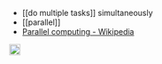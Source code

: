
- [[do multiple tasks]] simultaneously
- [[parallel]]
- [Parallel computing - Wikipedia](https://en.wikipedia.org/wiki/Parallel_computing)

<img src='https://scrapbox.io/api/pages/nishio/en/icon' alt='en.icon' height="19.5"/>